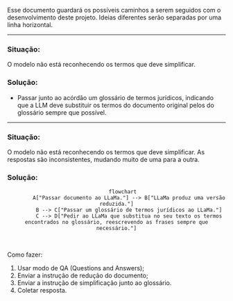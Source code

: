 Esse documento guardará os possíveis caminhos a serem seguidos com o desenvolvimento deste projeto. Ideias diferentes serão separadas por uma linha horizontal.

---
### Situação:

O modelo não está reconhecendo os termos que deve simplificar.

### Solução:

-   Passar junto ao acórdão um glossário de termos jurídicos, indicando que a LLM deve substituir os termos do documento original pelos do glossário sempre que possível.

---

### Situação:

O modelo não está reconhecendo os termos que deve simplificar. As respostas são inconsistentes, mudando muito de uma para a outra.

### Solução:

<center>

```mermaid
    flowchart
        A["Passar documento ao LLaMa."] --> B["LLaMa produz uma versão reduzida."]
        B --> C["Passar um glossário de termos jurídicos ao LLaMa."]
        C --> D["Pedir ao LLaMa que substitua no seu texto os termos encontrados no glossário, reescrevendo as frases sempre que necessário."]

```

</center>
<br>

Como fazer:
1.  Usar modo de QA (Questions and Answers);
2.  Enviar a instrução de redução do documento;
3.  Enviar a instrução de simplificação junto ao glossário.
4.  Coletar resposta.
